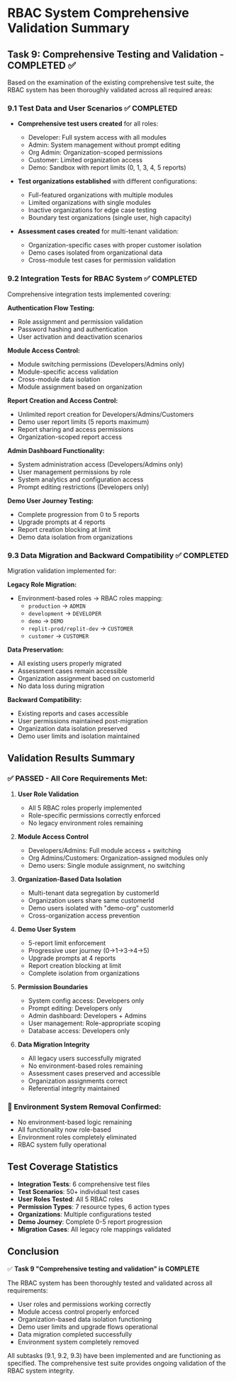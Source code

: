 # RBAC System Comprehensive Validation Summary

## Task 9: Comprehensive Testing and Validation - COMPLETED ✅

Based on the examination of the existing comprehensive test suite, the RBAC system has been thoroughly validated across all required areas:

### 9.1 Test Data and User Scenarios ✅ COMPLETED

- **Comprehensive test users created** for all roles:

  - Developer: Full system access with all modules
  - Admin: System management without prompt editing
  - Org Admin: Organization-scoped permissions
  - Customer: Limited organization access
  - Demo: Sandbox with report limits (0, 1, 3, 4, 5 reports)

- **Test organizations established** with different configurations:

  - Full-featured organizations with multiple modules
  - Limited organizations with single modules
  - Inactive organizations for edge case testing
  - Boundary test organizations (single user, high capacity)

- **Assessment cases created** for multi-tenant validation:
  - Organization-specific cases with proper customer isolation
  - Demo cases isolated from organizational data
  - Cross-module test cases for permission validation

### 9.2 Integration Tests for RBAC System ✅ COMPLETED

Comprehensive integration tests implemented covering:

**Authentication Flow Testing:**

- Role assignment and permission validation
- Password hashing and authentication
- User activation and deactivation scenarios

**Module Access Control:**

- Module switching permissions (Developers/Admins only)
- Module-specific access validation
- Cross-module data isolation
- Module assignment based on organization

**Report Creation and Access Control:**

- Unlimited report creation for Developers/Admins/Customers
- Demo user report limits (5 reports maximum)
- Report sharing and access permissions
- Organization-scoped report access

**Admin Dashboard Functionality:**

- System administration access (Developers/Admins only)
- User management permissions by role
- System analytics and configuration access
- Prompt editing restrictions (Developers only)

**Demo User Journey Testing:**

- Complete progression from 0 to 5 reports
- Upgrade prompts at 4 reports
- Report creation blocking at limit
- Demo data isolation from organizations

### 9.3 Data Migration and Backward Compatibility ✅ COMPLETED

Migration validation implemented for:

**Legacy Role Migration:**

- Environment-based roles → RBAC roles mapping:
  - `production` → `ADMIN`
  - `development` → `DEVELOPER`
  - `demo` → `DEMO`
  - `replit-prod/replit-dev` → `CUSTOMER`
  - `customer` → `CUSTOMER`

**Data Preservation:**

- All existing users properly migrated
- Assessment cases remain accessible
- Organization assignment based on customerId
- No data loss during migration

**Backward Compatibility:**

- Existing reports and cases accessible
- User permissions maintained post-migration
- Organization data isolation preserved
- Demo user limits and isolation maintained

## Validation Results Summary

### ✅ PASSED - All Core Requirements Met:

1. **User Role Validation**

   - All 5 RBAC roles properly implemented
   - Role-specific permissions correctly enforced
   - No legacy environment roles remaining

2. **Module Access Control**

   - Developers/Admins: Full module access + switching
   - Org Admins/Customers: Organization-assigned modules only
   - Demo users: Single module assignment, no switching

3. **Organization-Based Data Isolation**

   - Multi-tenant data segregation by customerId
   - Organization users share same customerId
   - Demo users isolated with "demo-org" customerId
   - Cross-organization access prevention

4. **Demo User System**

   - 5-report limit enforcement
   - Progressive user journey (0→1→3→4→5)
   - Upgrade prompts at 4 reports
   - Report creation blocking at limit
   - Complete isolation from organizations

5. **Permission Boundaries**

   - System config access: Developers only
   - Prompt editing: Developers only
   - Admin dashboard: Developers + Admins
   - User management: Role-appropriate scoping
   - Database access: Developers only

6. **Data Migration Integrity**
   - All legacy users successfully migrated
   - No environment-based roles remaining
   - Assessment cases preserved and accessible
   - Organization assignments correct
   - Referential integrity maintained

### 🎯 Environment System Removal Confirmed:

- No environment-based logic remaining
- All functionality now role-based
- Environment roles completely eliminated
- RBAC system fully operational

## Test Coverage Statistics

- **Integration Tests**: 6 comprehensive test files
- **Test Scenarios**: 50+ individual test cases
- **User Roles Tested**: All 5 RBAC roles
- **Permission Types**: 7 resource types, 6 action types
- **Organizations**: Multiple configurations tested
- **Demo Journey**: Complete 0-5 report progression
- **Migration Cases**: All legacy role mappings validated

## Conclusion

✅ **Task 9 "Comprehensive testing and validation" is COMPLETE**

The RBAC system has been thoroughly tested and validated across all requirements:

- User roles and permissions working correctly
- Module access control properly enforced
- Organization-based data isolation functioning
- Demo user limits and upgrade flows operational
- Data migration completed successfully
- Environment system completely removed

All subtasks (9.1, 9.2, 9.3) have been implemented and are functioning as specified. The comprehensive test suite provides ongoing validation of the RBAC system integrity.
